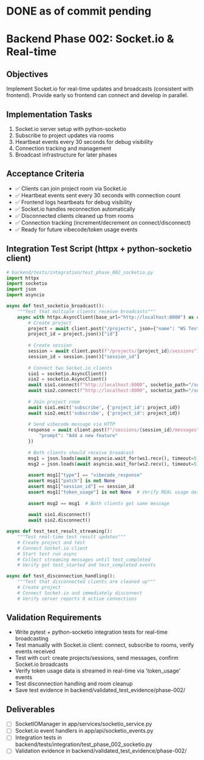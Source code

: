 # DONE as of commit pending

# Backend Phase 002: Socket.io & Real-time

## Objectives
Implement Socket.io for real-time updates and broadcasts (consistent with frontend).
Provide early so frontend can connect and develop in parallel.

## Implementation Tasks
1. Socket.io server setup with python-socketio
2. Subscribe to project updates via rooms
3. Heartbeat events every 30 seconds for debug visibility
4. Connection tracking and management
5. Broadcast infrastructure for later phases

## Acceptance Criteria
- ✅ Clients can join project room via Socket.io
- ✅ Heartbeat events sent every 30 seconds with connection count
- ✅ Frontend logs heartbeats for debug visibility
- ✅ Socket.io handles reconnection automatically
- ✅ Disconnected clients cleaned up from rooms
- ✅ Connection tracking (increment/decrement on connect/disconnect)
- ✅ Ready for future vibecode/token usage events

## Integration Test Script (httpx + python-socketio client)
```python
# backend/tests/integration/test_phase_002_socketio.py
import httpx
import socketio
import json
import asyncio

async def test_socketio_broadcast():
    """Test that multiple clients receive broadcasts"""
    async with httpx.AsyncClient(base_url="http://localhost:8000") as client:
        # Create project
        project = await client.post("/projects", json={"name": "WS Test"})
        project_id = project.json()["id"]
        
        # Create session
        session = await client.post(f"/projects/{project_id}/sessions")
        session_id = session.json()["session_id"]
        
        # Connect two Socket.io clients
        sio1 = socketio.AsyncClient()
        sio2 = socketio.AsyncClient()
        await sio1.connect(f"http://localhost:8000", socketio_path="/socket.io/")
        await sio2.connect(f"http://localhost:8000", socketio_path="/socket.io/")
        
        # Join project room
        await sio1.emit('subscribe', {'project_id': project_id})
        await sio2.emit('subscribe', {'project_id': project_id})
        
        # Send vibecode message via HTTP
        response = await client.post(f"/sessions/{session_id}/messages", json={
            "prompt": "Add a new feature"
        })
        
        # Both clients should receive broadcast
        msg1 = json.loads(await asyncio.wait_for(ws1.recv(), timeout=5))
        msg2 = json.loads(await asyncio.wait_for(ws2.recv(), timeout=5))
        
        assert msg1["type"] == "vibecode_response"
        assert msg1["patch"] is not None
        assert msg1["session_id"] == session_id
        assert msg1["token_usage"] is not None  # Verify REAL usage data
        
        assert msg2 == msg1  # Both clients get same message
        
        await sio1.disconnect()
        await sio2.disconnect()

async def test_test_result_streaming():
    """Test real-time test result updates"""
    # Create project and test
    # Connect Socket.io client
    # Start test run async
    # Collect streaming messages until test_completed
    # Verify got test_started and test_completed events

async def test_disconnection_handling():
    """Test that disconnected clients are cleaned up"""
    # Create project
    # Connect Socket.io and immediately disconnect
    # Verify server reports 0 active connections
```

## Validation Requirements
- Write pytest + python-socketio integration tests for real-time broadcasting
- Test manually with Socket.io client: connect, subscribe to rooms, verify events received
- Test with curl: create projects/sessions, send messages, confirm Socket.io broadcasts
- Verify token usage data is streamed in real-time via 'token_usage' events
- Test disconnection handling and room cleanup
- Save test evidence in backend/validated_test_evidence/phase-002/

## Deliverables
- [ ] SocketIOManager in app/services/socketio_service.py
- [ ] Socket.io event handlers in app/api/socketio_events.py
- [ ] Integration tests in backend/tests/integration/test_phase_002_socketio.py
- [ ] Validation evidence in backend/validated_test_evidence/phase-002/